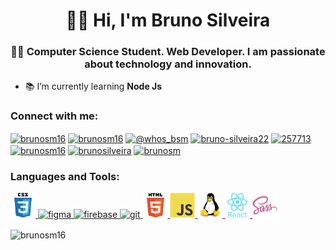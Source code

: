 <h1 align="center">🙋‍♂️ Hi, I'm Bruno Silveira</h1>
<h3 align="center">👨‍💻 Computer Science Student. Web Developer. I am passionate about technology and innovation.</h3>

- 📚 I’m currently learning **Node Js**

<h3 align="left">Connect with me:</h3>
<p align="left">
<a href="https://codepen.io/brunosm16" target="blank"><img align="center" src="https://raw.githubusercontent.com/rahuldkjain/github-profile-readme-generator/master/src/images/icons/Social/codepen.svg" alt="brunosm16" height="30" width="40" /></a>
<a href="https://dev.to/brunosm16" target="blank"><img align="center" src="https://cdn.jsdelivr.net/npm/simple-icons@3.0.1/icons/dev-dot-to.svg" alt="brunosm16" height="30" width="40" /></a>
<a href="https://twitter.com/@whos_bsm" target="blank"><img align="center" src="https://raw.githubusercontent.com/rahuldkjain/github-profile-readme-generator/master/src/images/icons/Social/twitter.svg" alt="@whos_bsm" height="30" width="40" /></a>
<a href="https://linkedin.com/in/bruno-silveira22" target="blank"><img align="center" src="https://raw.githubusercontent.com/rahuldkjain/github-profile-readme-generator/master/src/images/icons/Social/linked-in-alt.svg" alt="bruno-silveira22" height="30" width="40" /></a>
<a href="https://stackoverflow.com/users/257713" target="blank"><img align="center" src="https://raw.githubusercontent.com/rahuldkjain/github-profile-readme-generator/master/src/images/icons/Social/stack-overflow.svg" alt="257713" height="30" width="40" /></a>
<a href="https://codesandbox.com/brunosm16" target="blank"><img align="center" src="https://cdn.jsdelivr.net/npm/simple-icons@3.0.1/icons/codesandbox.svg" alt="brunosm16" height="30" width="40" /></a>
<a href="https://dribbble.com/brunosilveira" target="blank"><img align="center" src="https://raw.githubusercontent.com/rahuldkjain/github-profile-readme-generator/master/src/images/icons/Social/dribbble.svg" alt="brunosilveira" height="30" width="40" /></a>
<a href="https://medium.com/brunosm" target="blank"><img align="center" src="https://raw.githubusercontent.com/rahuldkjain/github-profile-readme-generator/master/src/images/icons/Social/medium.svg" alt="brunosm" height="30" width="40" /></a>
</p>

<h3 align="left">Languages and Tools:</h3>
<p align="left"> <a href="https://www.w3schools.com/css/" target="_blank"> <img src="https://raw.githubusercontent.com/devicons/devicon/master/icons/css3/css3-original-wordmark.svg" alt="css3" width="40" height="40"/> </a> <a href="https://www.figma.com/" target="_blank"> <img src="https://www.vectorlogo.zone/logos/figma/figma-icon.svg" alt="figma" width="40" height="40"/> </a> <a href="https://firebase.google.com/" target="_blank"> <img src="https://www.vectorlogo.zone/logos/firebase/firebase-icon.svg" alt="firebase" width="40" height="40"/> </a> <a href="https://git-scm.com/" target="_blank"> <img src="https://www.vectorlogo.zone/logos/git-scm/git-scm-icon.svg" alt="git" width="40" height="40"/> </a> <a href="https://www.w3.org/html/" target="_blank"> <img src="https://raw.githubusercontent.com/devicons/devicon/master/icons/html5/html5-original-wordmark.svg" alt="html5" width="40" height="40"/> </a> <a href="https://developer.mozilla.org/en-US/docs/Web/JavaScript" target="_blank"> <img src="https://raw.githubusercontent.com/devicons/devicon/master/icons/javascript/javascript-original.svg" alt="javascript" width="40" height="40"/> </a> <a href="https://www.linux.org/" target="_blank"> <img src="https://raw.githubusercontent.com/devicons/devicon/master/icons/linux/linux-original.svg" alt="linux" width="40" height="40"/> </a> <a href="https://reactjs.org/" target="_blank"> <img src="https://raw.githubusercontent.com/devicons/devicon/master/icons/react/react-original-wordmark.svg" alt="react" width="40" height="40"/> </a> <a href="https://sass-lang.com" target="_blank"> <img src="https://raw.githubusercontent.com/devicons/devicon/master/icons/sass/sass-original.svg" alt="sass" width="40" height="40"/> </a> </p>

<p><img align="center" src="https://github-readme-stats.vercel.app/api/top-langs?username=brunosm16&show_icons=true&locale=en&layout=compact" alt="brunosm16" /></p>
